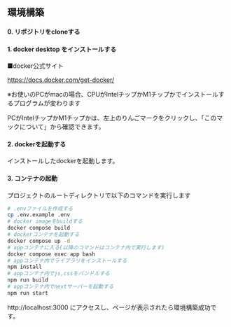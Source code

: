 ## 環境構築

#### 0. リポジトリをcloneする

#### 1. docker desktop をインストールする

■docker公式サイト

https://docs.docker.com/get-docker/

※お使いのPCがmacの場合、CPUがIntelチップかM1チップかでインストールするプログラムが変わります

PCがIntelチップかM1チップかは、左上のりんごマークをクリックし、「このマックについて」から確認できます。

#### 2. dockerを起動する

インストールしたdockerを起動します。

#### 3. コンテナの起動

プロジェクトのルートディレクトリで以下のコマンドを実行します

```bash
# .envファイルを作成する
cp .env.example .env
# docker imageをbuildする
docker compose build
# dockerコンテナを起動する
docker compose up -d
# appコンテナに入る(以降のコマンドはコンテナ内で実行します)
docker compose exec app bash
# appコンテナ内でライブラリをインストールする
npm install
# appコンテナ内でjs,cssをバンドルする
npm run build
# appコンテナ内でnextサーバーを起動する
npm run start
```

http://localhost:3000 にアクセスし、ページが表示されたら環境構築成功です。
